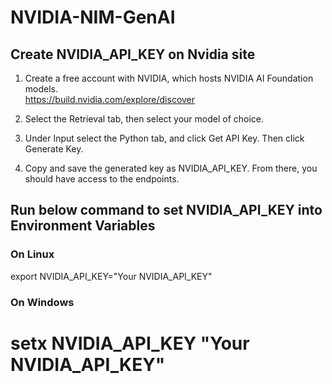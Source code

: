 # NVIDIA-NIM-GenAI

## Create NVIDIA_API_KEY on Nvidia site

1) Create a free account with NVIDIA, which hosts NVIDIA AI Foundation models.  
https://build.nvidia.com/explore/discover  

2) Select the Retrieval tab, then select your model of choice.  

3) Under Input select the Python tab, and click Get API Key. Then click Generate Key.  

4) Copy and save the generated key as NVIDIA_API_KEY. From there, you should have access to the endpoints.  

## Run below command to set NVIDIA_API_KEY into Environment Variables

### On Linux
export NVIDIA_API_KEY="Your NVIDIA_API_KEY"

### On Windows
setx NVIDIA_API_KEY "Your NVIDIA_API_KEY"
=========================================================